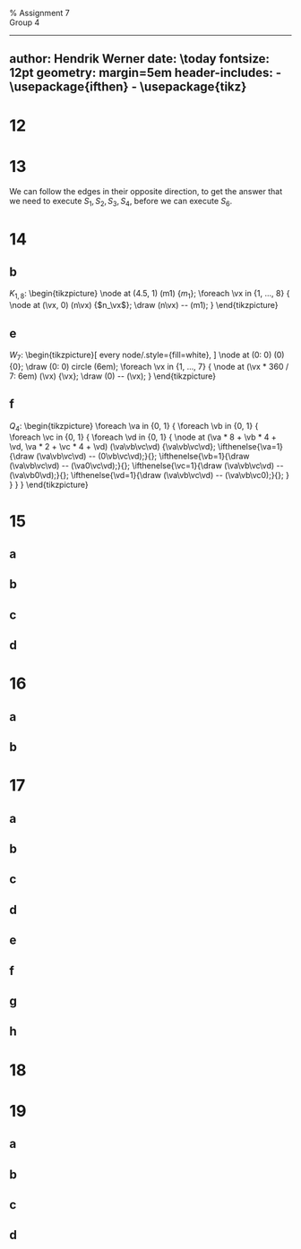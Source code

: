 % Assignment 7\
	Group 4

---
author: Hendrik Werner
date: \today
fontsize: 12pt
geometry: margin=5em
header-includes:
	- \usepackage{ifthen}
	- \usepackage{tikz}
---

# 12

# 13
We can follow the edges in their opposite direction, to get the answer that we need to execute $S_1, S_2, S_3, S_4$, before we can execute $S_6$.

# 14
## b
$K_{1, 8}$:
\begin{tikzpicture}
	\node at (4.5, 1) (m1) {$m_1$};
	\foreach \vx in {1, ..., 8} {
		\node at (\vx, 0) (n\vx) {$n_\vx$};
		\draw (n\vx) -- (m1);
	}
\end{tikzpicture}

## e
$W_7$:
\begin{tikzpicture}[
	every node/.style={fill=white},
]
	\node at (0: 0) (0) {0};
	\draw (0: 0) circle (6em);
	\foreach \vx in {1, ..., 7} {
		\node at (\vx * 360 / 7: 6em) (\vx) {\vx};
		\draw (0) -- (\vx);
	}
\end{tikzpicture}

## f
$Q_4$:
\begin{tikzpicture}
	\foreach \va in {0, 1} {
		\foreach \vb in {0, 1} {
			\foreach \vc in {0, 1} {
				\foreach \vd in {0, 1} {
					\node at (\va * 8 + \vb * 4 + \vd, \va * 2 + \vc * 4 + \vd) (\va\vb\vc\vd) {\va\vb\vc\vd};
					\ifthenelse{\va=1}{\draw (\va\vb\vc\vd) -- (0\vb\vc\vd);}{};
					\ifthenelse{\vb=1}{\draw (\va\vb\vc\vd) -- (\va0\vc\vd);}{};
					\ifthenelse{\vc=1}{\draw (\va\vb\vc\vd) -- (\va\vb0\vd);}{};
					\ifthenelse{\vd=1}{\draw (\va\vb\vc\vd) -- (\va\vb\vc0);}{};
				}
			}
		}
	}
\end{tikzpicture}

# 15
## a
## b
## c
## d

# 16
## a
## b

# 17
## a
## b
## c
## d
## e
## f
## g
## h

# 18

# 19
## a
## b
## c
## d
